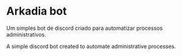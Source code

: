 # Arkadia bot #


Um simples bot de discord criado para automatizar processos administrativos.

A simple discord bot created to automate administrative processes.

